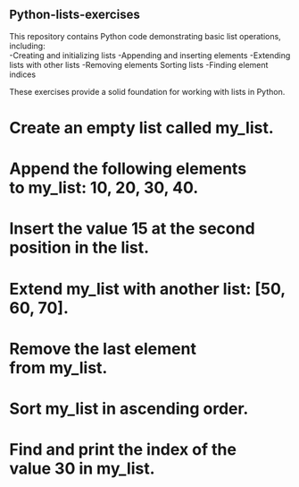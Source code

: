 ## Python-lists-exercises
This repository contains Python code demonstrating basic list operations, including:  
-Creating and initializing lists 
-Appending and inserting elements 
-Extending lists with other lists 
-Removing elements Sorting lists 
-Finding element indices 

These exercises provide a solid foundation for working with lists in Python.


# Create an empty list called my_list.
# Append the following elements to my_list: 10, 20, 30, 40.
# Insert the value 15 at the second position in the list.
# Extend my_list with another list: [50, 60, 70].
# Remove the last element from my_list.
# Sort my_list in ascending order.
# Find and print the index of the value 30 in my_list.

